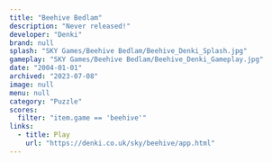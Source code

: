 ```yaml
---
title: "Beehive Bedlam"
description: "Never released!"
developer: "Denki"
brand: null
splash: "SKY Games/Beehive Bedlam/Beehive_Denki_Splash.jpg"
gameplay: "SKY Games/Beehive Bedlam/Beehive_Denki_Gameplay.jpg"
date: "2004-01-01"
archived: "2023-07-08"
image: null
menu: null
category: "Puzzle"
scores:
  filter: "item.game == 'beehive'"
links:
  - title: Play
    url: "https://denki.co.uk/sky/beehive/app.html"
---
```

